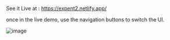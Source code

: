 See it Live at : https://expent2.netlify.app/

 once in the live demo, use the navigation buttons to switch the UI.

![image](https://user-images.githubusercontent.com/35303691/229351037-6697ef3f-75d3-418e-b7f7-b694e92cca6b.png)


